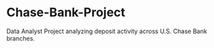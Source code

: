 # Chase-Bank-Project
Data Analyst Project analyzing deposit activity across U.S. Chase Bank branches.
